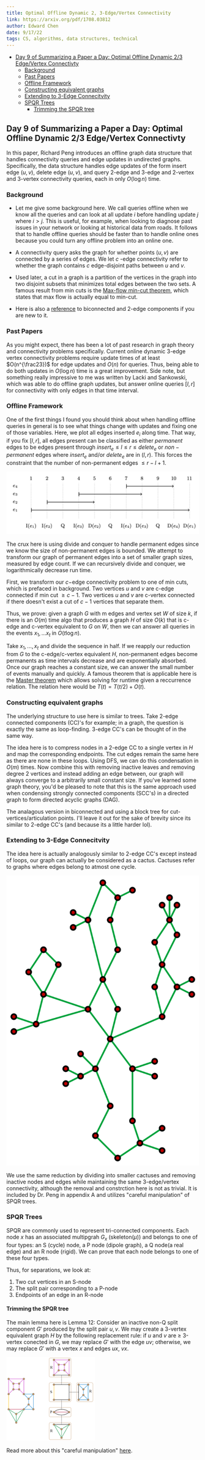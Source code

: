 ```yaml
---
title: Optimal Offline Dynamic 2, 3-Edge/Vertex Connectivity
link: https://arxiv.org/pdf/1708.03812
author: Edward Chen
date: 9/17/22
tags: CS, algorithms, data structures, technical
---
```


- [Day 9 of Summarizing a Paper a Day: Optimal Offline Dynamic 2/3 Edge/Vertex Connectivty](#day-9-of-summarizing-a-paper-a-day-optimal-offline-dynamic-23-edgevertex-connectivty)
  - [Background](#background)
  - [Past Papers](#past-papers)
  - [Offline Framework](#offline-framework)
  - [Constructing equivalent graphs](#constructing-equivalent-graphs)
  - [Extending to 3-Edge Connecitvity](#extending-to-3-edge-connecitvity)
  - [SPQR Trees](#spqr-trees)
    - [Trimming the SPQR tree](#trimming-the-spqr-tree)

## Day 9 of Summarizing a Paper a Day: Optimal Offline Dynamic 2/3 Edge/Vertex Connectivty

In this paper, Richard Peng introduces an offline graph data structure that handles connectivity queries and edge updates in undirected graphs. Specifically, the data structure handles edge updates of the form insert edge $(u,v)$, delete edge $(u,v)$, and query 2-edge and 3-edge and 2-vertex and 3-vertex connectivity queries, each in only $O(\log n)$ time.

### Background

- Let me give some background here. We call queries offline when we know all the queries and can look at all update $i$ before handling update $j$ where $i>j$. This is useful, for example, when looking to diagnose past issues in your network or looking at historical data from roads. It follows that to handle offline queries should be faster than to handle online ones because you could turn any offline problem into an online one. 

- A connectivity query asks the graph for whether points $(u,v)$ are connected by a series of edges. We let $c$ -edge connectivity refer to whether the graph contains $c$ edge-disjoint paths between $u$ and $v$.

- Used later, a cut in a graph is a partition of the vertices in the graph into two disjoint subsets that minimizes total edges between the two sets.  A famous result from min cuts is the [Max-flow min-cut theorem](https://en.wikipedia.org/wiki/Max-flow_min-cut_theorem), which states that max flow is actually equal to min-cut.

- Here is also a [reference](https://usaco.guide/adv/BCC-2CC?lang=cpp) to biconnected and 2-edge components if you are new to it. 

### Past Papers

As you might expect, there has been a lot of past research in graph theory and connectivity problems specifically. Current online dynamic 3-edge vertex connectivity problems require update times of at least $O(n^{\frac23})$ for edge updates and $O(n)$ for queries. Thus, being able to do both updates in $O(\log n)$ time is a great improvement. Side note, but something really impressive to me was written by Lacki and Sankowski, which was able to do offline graph updates, but answer online queries $[l,r]$ for connectivity with only edges in that time interval.

### Offline Framework

One of the first things I found you should think about when handling offline queries in general is to see what things change with updates and fixing one of those variables. Here, we plot all edges inserted $e_i$ along time. That way, if you fix $[l,r]$, all edges present can be classified as either $permanent$ edges to be edges present through $insert_e\le l\le r \le delete_e$ or $non-permanent$ edges where $insert_e$ and/or $delete_e$ are in $(l,r)$. This forces the constraint that the number of non-permanent edges $\le r-l+1$. 

![hi](img/09_17_plot_vs_time.png)

The crux here is using divide and conquer to handle permanent edges since we know the size of non-permanent edges is bounded. We attempt to transform our graph of permanent edges into a set of smaller graph sizes, measured by edge count. If we can recursively divide and conquer, we logarithmically decrease run time. 

First, we transform our $c-$edge connectivity problem to one of min cuts, which is prefaced in background. Two vertices $u$ and $v$ are c-edge connected if min cut $\ge c-1$. Two vertices $u$ and $v$ are c-vertex connected if there doesn't exist a cut of $c-1$ vertices that separate them.

Thus, we prove: given a graph $G$ with m edges and vertex set $W$ of size $k$, if there is an $O(m)$ time algo that produces a graph $H$ of size $O(k)$ that is c-edge and c-vertex equivalent to $G$ on $W$, then we can answer all queries in the events $x_1,...x_t$ in $O(t\log{n})$. 

Take $x_1,...,x_t$ and divide the sequence in half. If we reapply our reduction from $G$ to the c-edge/c-vertex equivalent $H$, non-permanent edges become permanents as time intervals decrease and are exponentially absorbed. Once our graph reaches a constant size, we can answer the small number of events manually and quickly. A famous theorem that is applicable here is the [Master theorem](https://en.wikipedia.org/wiki/Master_theorem_analysis_of_algorithms) which allows solving for runtime given a reccurrence relation. The relation here would be $T(t) = T(t/2) + O(t)$.

### Constructing equivalent graphs

The underlying structure to use here is similar to trees. Take 2-edge connected components (CC)'s for example; in a graph, the question is exactly the same as loop-finding. 3-edge CC's can be thought of in the same way.

The idea here is to compress nodes in a 2-edge CC to a single vertex in $H$ and map the corresponding endpoints. The cut edges remain the same here as there are none in these loops. Using DFS, we can do this condensation in $O(m)$ times. Now combine this with removing inactive leaves and removing degree 2 vertices and instead adding an edge between, our graph will always converge to a arbitrarily small constant size. If you've learned some graph theory, you'd be pleased to note that this is the same approach used when condensing strongly connected components (SCC's) in a directed graph to form directed acyclic graphs (DAG).

The analagous version in biconnected and using a block tree for cut-vertices/articulation points. I'll leave it out for the sake of brevity since its similar to 2-edge CC's (and because its a little harder lol).

### Extending to 3-Edge Connecitvity

The idea here is actually analogously similar to 2-edge CC's except instead of loops, our graph can actually be considered as a cactus. Cactuses refer to graphs where edges belong to atmost one cycle.

![cactus graph](img/09_17_cactus_graph.svg.png)

We use the same reduction by dividing into smaller cactuses and removing inactive nodes and edges while maintaining the same 3-edge/vertex connectivity, although the removal and constrction here is not as trivial. It is included by Dr. Peng in appendix A and utilizes "careful manipulation" of SPQR trees. 

### SPQR Trees

SPQR are commonly used to represent tri-connected components. Each node $x$ has an associated multipgrah $G_x$ (skeleton($\mu$)) and belongs to one of four types: an S (cycle) node, a P node (dipole graph), a Q node(a real edge) and an R node (rigid). We can prove that each node belongs to one of these four types.

Thus, for separations, we look at:
1. Two cut vertices in an S-node
2. The split pair corresponding to a P-node
3. Endpoints of an edge in an R-node

#### Trimming the SPQR tree

The main lemma here is Lemma 12: Consider an inactive non-Q split component $G'$ produced by the split pair ${u,v}$. We may create a 3-vertex equivalent graph $H$ by the following replacement rule: if $u$ and $v$ are $\ge$ 3-vertex conected in $G$, we may replace $G'$ with the edge $uv$; otherwise, we may replace $G'$ with a vertex $x$ and edges $ux$, $vx$.

![SPQR tree](img/09_17_SPQR_tree.png)

Read more about this "careful manipulation" [here](https://arxiv.org/pdf/1708.03812.pdf).